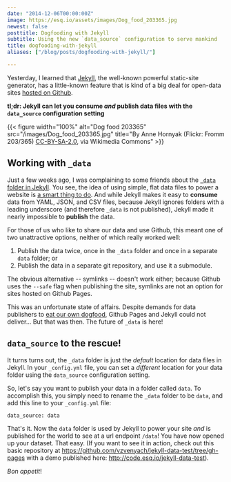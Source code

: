```yaml
---
date: "2014-12-06T00:00:00Z"
image: https://esq.io/assets/images/Dog_food_203365.jpg
newest: false
posttitle: Dogfooding with Jekyll
subtitle: Using the new `data_source` configuration to serve mankind
title: dogfooding-with-jekyll
aliases: ["/blog/posts/dogfooding-with-jekyll/"]

---
```


Yesterday, I learned that [Jekyll](http://jekyllrb.com/), the well-known powerful static-site generator, has a little-known feature that is kind of a big deal for open-data sites [hosted on Github](https://help.github.com/articles/using-jekyll-with-pages/).

**tl;dr: Jekyll can let you consume *and* publish data files with the `data_source` configuration setting**

<!--break-->

{{< figure width="100%" alt="Dog food 203365" src="/images/Dog_food_203365.jpg" title="By Anne Hornyak (Flickr: Fromm 203/365) [CC-BY-SA-2.0](http://creativecommons.org/licenses/by-sa/2.0), via Wikimedia Commons" >}}

## Working with `_data`

Just a few weeks ago, I was complaining to some friends about the [`_data` folder in Jekyll](http://jekyllrb.com/docs/datafiles/). You see, the idea of using simple, flat data files to power a website is [a smart thing to do](./posts/dumbdata/). And while Jekyll makes it easy to **consume** data from YAML, JSON, and CSV files, because Jekyll ignores folders with a leading underscore (and therefore `_data` is not published), Jekyll made it nearly impossible to **publish** the data.

For those of us who like to share our data and use Github, this meant one of two unattractive options, neither of which really worked well:

1. Publish the data twice, once in the `_data` folder and once in a separate `data` folder; or
2. Publish the data in a separate git repository, and use it a submodule.

The obvious alternative -- symlinks -- doesn't work either; because Github uses the `--safe` flag when publishing the site, symlinks are not an option for sites hosted on Github Pages.

This was an unfortunate state of affairs. Despite demands for data publishers to [eat our own dogfood](http://www.antheawatsonstrong.com/writing/2014/9/25/hey-uncle-sam-eat-your-own-dogfood), Github Pages and Jekyll could not deliver... But that was then. The future of `_data` is here!

## `data_source` to the rescue!

It turns turns out, the `_data` folder is just the *default* location for data files in Jekyll. In your `_config.yml` file, you can set a *different* location for your data folder using the `data_source` configuration setting.

So, let's say you want to publish your data in a folder called `data`. To accomplish this, you simply need to rename the `_data` folder to be `data`, and add this line to your `_config.yml` file:

	data_source: data

That's it. Now the `data` folder is used by Jekyll to power your site *and* is published for the world to see at a url endpoint `/data`! You have now opened up your dataset. That easy. (If you want to see it in action, check out this basic repository at <https://github.com/vzvenyach/jekyll-data-test/tree/gh-pages> with a demo published here: <http://code.esq.io/jekyll-data-test>).

*Bon appetit*!
